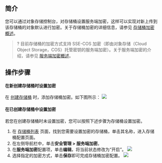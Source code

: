 ## 简介

您可以通过对象存储控制台，对存储桶设置服务端加密，这样可以实现对新上传到该存储桶的对象默认进行加密。关于存储桶加密的详细信息，请参见 [存储桶加密概述](https://intl.cloud.tencent.com/document/product/436/33457)。

>? 目前存储桶的加密方式支持 SSE-COS 加密（即由对象存储（Cloud Object Storage，COS）托管密钥的服务端加密）。关于服务端加密的介绍，请参见 [服务端加密概述](https://intl.cloud.tencent.com/document/product/436/18145)。
>


## 操作步骤

#### 在新创建存储桶时设置加密

在 [创建存储桶](https://intl.cloud.tencent.com/document/product/436/13309) 时，添加存储桶加密。如下图所示：
![](https://main.qcloudimg.com/raw/cc4f781f6ffa98b3786e52cf84d5c8d4.png)


#### 在已创建存储桶中设置加密

若您在创建存储桶时未设置加密，您可以按照下述步骤为存储桶设置加密。

1. 在 [存储桶列表](https://console.cloud.tencent.com/cos5/bucket) 页面，找到您需要设置加密的存储桶，单击其名称，进入存储桶配置页面。
2. 在左侧导航栏中，单击**安全管理 > 服务端加密**。
3. 在**服务端加密**配置项，单击**编辑**，将当前状态修改为“开启”。
![](https://main.qcloudimg.com/raw/e2863ba89860f15464870ac198b5335f.png)
4. 选择指定的加密方式，单击**保存**即可完成存储桶加密配置。
![](https://main.qcloudimg.com/raw/524717e180e357eb74fa8be0b42a51a3.png)

